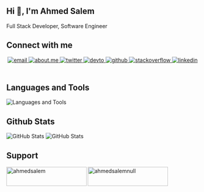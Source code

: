 ## Hi 👋, I'm Ahmed Salem
Full Stack Developer, Software Engineer<br/>     

## Connect with me  
<div align="center">
<a href="mailto:ahmedsalem@africamail.com" target="_blank">
<img src=https://img.shields.io/badge/email-%231E77B5.svg?&style=for-the-badge&logo=email&logoColor=white alt=email style="margin-bottom: 5px;" />
</a>
<a href="https://about.me/AhmedmSalem" target="_blank"><img src=https://img.shields.io/badge/about.me-%231E77B5.svg?&style=for-the-badge&logo=about.me&logoColor=white alt=about.me style="margin-bottom: 5px;" />
</a>
<a href="https://www.twitter.com/AhmedSalem_Mask" target="_blank">
<img src=https://img.shields.io/badge/twitter-%2300acee.svg?&style=for-the-badge&logo=twitter&logoColor=white alt=twitter style="margin-bottom: 5px;" />
</a>
<a href="https://dev.to/ahmedsalem_mask" target="_blank">
<img src=https://img.shields.io/badge/dev.to-%2308090A.svg?&style=for-the-badge&logo=dev.to&logoColor=white alt=devto style="margin-bottom: 5px;" />
</a>
<a href="https://github.com/Ahmed-Salem-Null" target="_blank">
<img src=https://img.shields.io/badge/github-%2324292e.svg?&style=for-the-badge&logo=github&logoColor=white alt=github style="margin-bottom: 5px;" />
</a>
<a href="https://stackoverflow.com/users/8392685/ahmed-salem" target="_blank">
<img src=https://img.shields.io/badge/stackoverflow-%23F28032.svg?&style=for-the-badge&logo=stackoverflow&logoColor=white alt=stackoverflow style="margin-bottom: 5px;" />
</a>
<a href="https://www.linkedin.com/in/ahmedmohamedsalem" target="_blank">
<img src=https://img.shields.io/badge/linkedin-%231E77B5.svg?&style=for-the-badge&logo=linkedin&logoColor=white alt=linkedin style="margin-bottom: 5px;" />
</a>
</div>   
<br/>  

## Languages and Tools


![Languages and Tools](https://skillicons.dev/icons?i=html,css,php,laravel,phpstorm,less,sass,jquery,bootstrap,windicss,tailwindcss,threejs,redux,materialui,nextjs,mysql,postgresql,sqlite,mongodb,angular,react,dart,kotlin,flutter,github,gitlab,gradle,git,markdown,figma,firebase,wordpress,androidstudio,atom,heroku,idea,eclipse,ubuntu,docker,aws,gcp,stackoverflow,devto,mastodon,codepen,webflow,webstorm&theme=light&perline=16)


## Github Stats 

![GitHub Stats](https://github-readme-stats.vercel.app/api?username=Ahmed-Salem-Null&theme=vue-dark&show_icons=true&hide_border=true&count_private=true)
![GitHub Stats](https://github-readme-stats.vercel.app/api/top-langs/?username=Ahmed-Salem-Null&theme=vue-dark&show_icons=true&hide_border=true&layout=compact)


## Support

<p><a href="https://www.buymeacoffee.com/ahmedsalem"> <img align="left" src="https://cdn.buymeacoffee.com/buttons/v2/default-yellow.png" height="50" width="210" alt="ahmedsalem" /></a><a href="https://ko-fi.com/ahmedsalemnull"> <img align="left" src="https://cdn.ko-fi.com/cdn/kofi3.png?v=3" height="50" width="210" alt="ahmedsalemnull" /></a></p><br><br>

